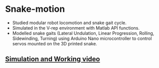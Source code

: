 # Snake-motion
 * Studied modular robot locomotion and snake gait cycle.
 * Simulated in the V-rep environment with Matlab API functions.
 * Modelled snake gaits (Lateral Undulation, Linear Progression, Rolling, Sidewinding, Turning) using Arduino Nano microcontroller to control servos mounted on the 3D printed snake.
## [Simulation and Working video](https://youtu.be/m5SC34OUbxM)
